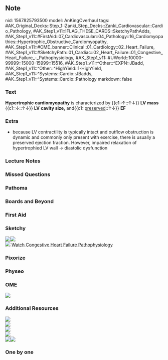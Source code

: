## Note
nid: 1567825793500
model: AnKingOverhaul
tags: #AK_Original_Decks::Step_1::Zanki_Step_Decks::Zanki_Cardiovascular::Cardio_Pathology, #AK_Step1_v11::!FLAG_THESE_CARDS::SketchyPathAdds, #AK_Step1_v11::#FirstAid::07_Cardiovascular::04_Pathology::16_Cardiomyopathies::Hypertrophic_Obstructive_Cardiomyopathy, #AK_Step1_v11::#OME_banner::Clinical::01_Cardiology::02_Heart_Failure, #AK_Step1_v11::#SketchyPath::01_Cardiac::02_Heart_Failure::01_Congestive_Heart_Failure_-_Pathophysiology, #AK_Step1_v11::#UWorld::10000-99999::15000-15999::15516, #AK_Step1_v11::^Other::^EXPN::JBadd, #AK_Step1_v11::^Other::^HighYield::1-HighYield, #AK_Step1_v11::^Systems::Cardio::JBadds, #AK_Step1_v11::^Systems::Cardio::Pathology
markdown: false

### Text
<b>Hypertrophic cardiomyopathy</b> is characterized by
{{c1::↑::↑↓}} <b>LV</b> <b>mass</b> {{c1::↓::↑↓}} <b>LV</b>
<b>cavity size,</b> and{{c1::<u>preserved</u>::↑↓}} <b>EF</b>

### Extra
* because LV contractility is typically intact and outflow obstruction is dynamic and commonly only present with exercise, there is usually a preserved ejection fraction. However, impaired relaxation of hypertrophied LV wall -> diastolic dysfunction

### Lecture Notes


### Missed Questions


### Pathoma


### Boards and Beyond


### First Aid


### Sketchy
<div><img src="HOCM_1566160514431.jpg"><img src=
"HOCM%20septum_1566160514431.jpg"></div><img src=
"Zoverall%20picture%20(23)_1566160514431.jpg"> <a href=
"https://dashboard.sketchy.com/study/medical/courses/medical-pathophysiology/units/medical-pathophysiology-cardiac/videos/medical-pathophysiology-cardiac-heart-failure-congestive-heart-failure-pathophysiology?utm_source=anki&utm_medium=partnership&utm_campaign=february_update&utm_content=medical">
Watch Congestive Heart Failure Pathophysiology</a>

### Pixorize


### Physeo


### OME
<div class="ome-widget">
  <a href=
  "https://onlinemeded.org/spa/cardiology/heart-failure/acquire?ref=anki">
  <img src="_OME_AnkiFlashcards_Lesson_2.png"></a>
</div>

### Additional Resources
<div><img src="Screen%20Shot%202019-08-06%20at%202.04.32%20PM.png"
class="resizer"></div>
<div><img src="Screen%20Shot%202019-08-06%20at%202.05.21%20PM.png"
class="resizer"></div>
<div><img src="Screen%20Shot%202019-08-06%20at%202.06.02%20PM.png"
class="resizer"></div>
<div><img src="Screen%20Shot%202019-08-06%20at%202.06.32%20PM.png"
class="resizer"></div>
<div><img src="Screen%20Shot%202019-08-06%20at%202.05.38%20PM.png"
class="resizer"><img src=
"Screen%20Shot%202019-08-06%20at%202.06.19%20PM.png" class=
"resizer"></div>

### One by one

